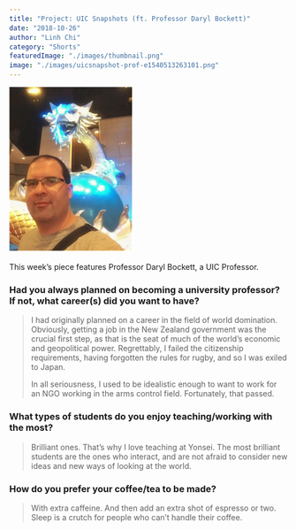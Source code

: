 ```yaml
---
title: "Project: UIC Snapshots (ft. Professor Daryl Bockett)"
date: "2018-10-26"
author: "Linh Chi"
category: "Shorts"
featuredImage: "./images/thumbnail.png"
image: "./images/uicsnapshot-prof-e1540513263101.png"
---
```


![](./images/uicsnapshot-prof-e1540513263101.png)

This week’s piece features Professor Daryl Bockett, a UIC Professor.

### Had you always planned on becoming a university professor? If not, what career(s) did you want to have?

> I had originally planned on a career in the field of world domination. Obviously, getting a job in the New Zealand government was the crucial first step, as that is the seat of much of the world’s economic and geopolitical power. Regrettably, I failed the citizenship requirements, having forgotten the rules for rugby, and so I was exiled to Japan.
> 
> In all seriousness, I used to be idealistic enough to want to work for an NGO working in the arms control field. Fortunately, that passed.

### What types of students do you enjoy teaching/working with the most?

> Brilliant ones. That’s why I love teaching at Yonsei. The most brilliant students are the ones who interact, and are not afraid to consider new ideas and new ways of looking at the world.

### How do you prefer your coffee/tea to be made?

> With extra caffeine. And then add an extra shot of espresso or two. Sleep is a crutch for people who can’t handle their coffee.
